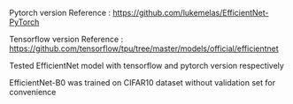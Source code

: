 Pytorch version Reference : https://github.com/lukemelas/EfficientNet-PyTorch

Tensorflow version Reference : https://github.com/tensorflow/tpu/tree/master/models/official/efficientnet

Tested EfficientNet model with tensorflow and pytorch version respectively

EfficientNet-B0 was trained on CIFAR10 dataset without validation set for convenience
